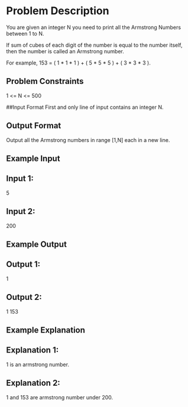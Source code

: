 # Problem Description

You are given an integer N you need to print all the Armstrong Numbers between 1 to N.

If sum of cubes of each digit of the number is equal to the number itself, then the number is called an Armstrong number.

For example, 153 = ( 1 * 1 * 1 ) + ( 5 * 5 * 5 ) + ( 3 * 3 * 3 ).



## Problem Constraints

1 <= N <= 500



##Input Format
First and only line of input contains an integer N.



## Output Format
Output all the Armstrong numbers in range [1,N] each in a new line.



## Example Input

## Input 1:
5

## Input 2:
200


## Example Output

## Output 1:
1

## Output 2:
1
153


## Example Explanation

## Explanation 1:
1 is an armstrong number.

## Explanation 2:
1 and 153 are armstrong number under 200.
